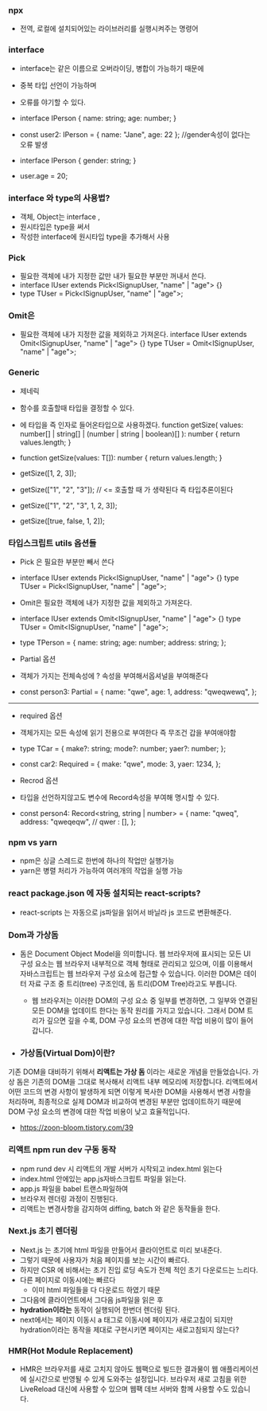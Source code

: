 ### npx

- 전역, 로컬에 설치되어있는 라이브러리를 실행시켜주는 명령어

### interface

- interface는 같은 이름으로
  오버라이딩, 병합이 가능하기 때문에
- 중복 타입 선언이 가능하며
- 오류를 야기할 수 있다.
- interface IPerson {
  name: string;
  age: number;
  }

- const user2: IPerson = { name: "Jane", age: 22 }; //gender속성이 없다는 오류 발생

- interface IPerson {
  gender: string;
  }

- user.age = 20;

### interface 와 type의 사용법?

- 객체, Object는 interface ,
- 원시타입은 type을 써서
- 작성한 interface에 원시타입 type을 추가해서 사용

### Pick

- 필요한 객체에 내가 지정한 값만 내가 필요한 부분만 꺼내서 쓴다.
- interface IUser extends Pick<ISignupUser, "name" \| "age"> {}
- type TUser = Pick<ISignupUser, "name" | "age">;

### Omit은

- 필요한 객체에 내가 지정한 값을 제외하고 가져온다.
  interface IUser extends Omit<ISignupUser, "name" | "age"> {}
  type TUser = Omit<ISignupUser, "name" | "age">;

### Generic

- 제네릭
- 함수를 호출할때 타입을 결정할 수 있다.
- <T>에 타입을 즉 인자로 들어온타입으로 사용하겠다.
  function getSize<T>(
  values: number[] | string[] | (number | string | boolean)[]
  ): number {
  return values.length;
  }

- function getSize<T>(values: T[]): number {
  return values.length;
  }
- getSize<number>([1, 2, 3]);
- getSize(["1", "2", "3"]); // <= 호출할 때 <T> 가 생략된다 즉 타입추론이된다
- getSize(["1", "2", "3", 1, 2, 3]);
- getSize([true, false, 1, 2]);

### 타입스크립트 utils 옵션들

- Pick 은 필요한 부분만 빼서 쓴다
- interface IUser extends Pick<ISignupUser, "name" | "age"> {}
  type TUser = Pick<ISignupUser, "name" | "age">;

- Omit은 필요한 객체에 내가 지정한 값을 제외하고 가져온다.
- interface IUser extends Omit<ISignupUser, "name" | "age"> {}
  type TUser = Omit<ISignupUser, "name" | "age">;

- type TPerson = {
  name: string;
  age: number;
  address: string;
  };

- Partial 옵션
- 객체가 가지는 전체속성에 ? 속성을 부여해서옵셔널을 부여해준다

- const person3: Partial<TPerson> = {
  name: "qwe",
  age: 1,
  address: "qweqwewq",
  };

---

- required 옵션
- 객체가지는 모든 속성에 읽기 전용으로 부여한다
  즉 무조건 갑을 부여애야함
- type TCar = {
  make?: string;
  mode?: number;
  yaer?: number;
  };

- const car2: Required<TCar> = {
  make: "qwe",
  mode: 3,
  yaer: 1234,
  };

- Recrod 옵션
- 타입을 선언하지않고도 변수에 Record속성을 부여해 명시할 수 있다.

- const person4: Record<string, string | number> = {
  name: "qweq",
  address: "qweqeqw",
  // qwer : [],
  };

### npm vs yarn

- npm은 싱글 스레드로 한번에 하나의 작업만 실행가능
- yarn은 병렬 처리가 가능하여 여러개의 작업을 실행 가능

### react package.json 에 자동 설치되는 react-scripts?

- react-scripts 는 자동으로 js파일을 읽어서 바닐라 js 코드로 변환해준다.

### Dom과 가상돔

- 돔은 Document Object Model을 의미합니다. 웹 브라우저에 표시되는 모든 UI 구성 요소는 웹 브라우저 내부적으로 객체 형태로 관리되고 있으며, 이를 이용해서 자바스크립트는 웹 브라우저 구성 요소에 접근할 수 있습니다. 이러한 DOM은 데이터 자료 구조 중 트리(tree) 구조인데, 돔 트리(DOM Tree)라고도 부릅니다.

  - 웹 브라우저는 이러한 DOM의 구성 요소 중 일부를 변경하면, 그 일부와 연결된 모든 DOM을 업데이트 한다는 동작 원리를 가지고 있습니다. 그래서 DOM 트리가 깊으면 깊을 수록, DOM 구성 요소의 변경에 대한 작업 비용이 많이 들어갑니다.

- ### 가상돔(Virtual Dom)이란?

기존 DOM을 대비하기 위해서 <strong>리액트는 가상 돔
</strong>이라는 새로운 개념을 만들었습니다. 가상 돔은 기존의 DOM을 그대로 복사해서 리액트 내부 메모리에 저장합니다. 리액트에서 어떤 코드의 변경 사항이 발생하게 되면 이렇게 복사한 DOM을 사용해서 변경 사항을 처리하며, 최종적으로 실제 DOM과 비교하여 변경된 부분만 업데이트하기 때문에 DOM 구성 요소의 변경에 대한 작업 비용이 낮고 효율적입니다.

- https://zoon-bloom.tistory.com/39

### 리액트 npm run dev 구동 동작

- npm rund dev 시 리액트의 개발 서버가 시작되고
  index.html 읽는다
- index.html 안에있는 app.js자바스크립트 파일을 읽는다.
- app.js 파일을 babel 트랜스파일하여
- 브라우저 렌더링 과정이 진행된다.
- 리액트는 변경사항을 감지하여 diffing, batch 와 같은 동작들을 한다.

### Next.js 초기 렌더링

- Next.js 는 초기에 html 파일을 만들어서 클라이언트로 미리 보내준다.
- 그렇기 때문에 사용자가 처음 페이지를 보는 시간이 빠르다.
- 하지만 CSR 에 비해서는 초기 진입 로딩 속도가 전체 적인 초기 다운로드는 느리다.
- 다른 페이지로 이동시에는 빠르다
  - 이미 html 파일들을 다 다운로드 하였기 때문
- 그다음에 클라이언트에서 그다음 js파일을 읽은 후
- <strong>hydration이라는</strong> 동작이 실행되어 한번더 렌더링 된다.
- next에서는 페이지 이동시 a 태그로 이동시에 페이지가 새로고침이 되지만 hydration이라는 동작을 제대로 구현시키면 페이지는 새로고침되지 않는다?

### HMR(Hot Module Replacement)

- HMR은 브라우저를 새로 고치지 않아도 웹팩으로 빌드한 결과물이 웹 애플리케이션에 실시간으로 반영될 수 있게 도와주는 설정입니다. 브라우저 새로 고침을 위한 LiveReload 대신에 사용할 수 있으며 웹팩 데브 서버와 함께 사용할 수도 있습니다.
